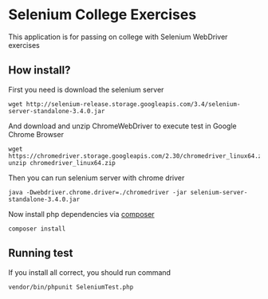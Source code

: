 # Selenium College Exercises

This application is for passing on college with Selenium WebDriver exercises

## How install?

First you need is download the selenium server
```
wget http://selenium-release.storage.googleapis.com/3.4/selenium-server-standalone-3.4.0.jar
```

And download and unzip ChromeWebDriver to execute test in Google Chrome Browser
```
wget https://chromedriver.storage.googleapis.com/2.30/chromedriver_linux64.zip
unzip chromedriver_linux64.zip
```

Then you can run selenium server with chrome driver
```
java -Dwebdriver.chrome.driver=./chromedriver -jar selenium-server-standalone-3.4.0.jar
```

Now install php dependencies via [composer](https://getcomposer.org/) 
```
composer install
```

## Running test
 
If you install all correct, you should run command
```
vendor/bin/phpunit SeleniumTest.php
```